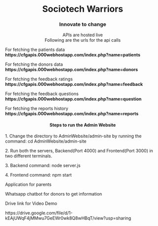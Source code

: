 <html>
<center><h1>Sociotech Warriors</h1></center>
<center><h3>Innovate to change</h3></center>
<center>APIs are hosted live</center>
<center>Following are the urls for the api calls </center>
<p>For fetching the patients data  <strong>https://cfgapis.000webhostapp.com/index.php?name=patients</strong></p>
<p>For fetching the donors data <strong>https://cfgapis.000webhostapp.com/index.php?name=donors</strong></p>
<p>For fetching the feedback ratings <strong>https://cfgapis.000webhostapp.com/index.php?name=feedback</strong></p>
<p>For fetching the feedback questions <strong>https://cfgapis.000webhostapp.com/index.php?name=question</strong></p>
<p>For fetching the reports history <strong>https://cfgapis.000webhostapp.com/index.php?name=reports</strong></p>
<center><h4>Steps to run the Admin Website</h4></center>
<p>1. Change the directory to AdminWebsite/admin-site by running the command: cd AdminWebsite/admin-site</p>
<p>2. Run both the servers, Backend(Port 4000) and Frontend(Port 3000) in two different terminals.</p>
<p>3. Backend command: node server.js</p>
<p>4. Frontend command: npm start</p> 
  
  Application for parents
  
  Whatsapp chatbot for donors to get information
  
<p> Drive link for Video Demo</p>
https://drive.google.com/file/d/1-kEAjUWqF4jMMwu7GeEWr0wk8Q8wHBqT/view?usp=sharing


</html>
